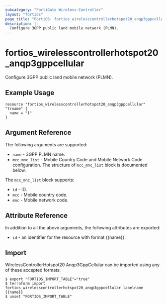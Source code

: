 ```yaml
---
subcategory: "FortiGate Wireless-Controller"
layout: "fortios"
page_title: "FortiOS: fortios_wirelesscontrollerhotspot20_anqp3gppcellular"
description: |-
  Configure 3GPP public land mobile network (PLMN).
---
```


# fortios_wirelesscontrollerhotspot20_anqp3gppcellular
Configure 3GPP public land mobile network (PLMN).

## Example Usage

```hcl
resource "fortios_wirelesscontrollerhotspot20_anqp3gppcellular" "trname" {
  name = "1"
}
```

## Argument Reference

The following arguments are supported:

* `name` - 3GPP PLMN name.
* `mcc_mnc_list` - Mobile Country Code and Mobile Network Code configuration. The structure of `mcc_mnc_list` block is documented below.

The `mcc_mnc_list` block supports:

* `id` - ID.
* `mcc` - Mobile country code.
* `mnc` - Mobile network code.


## Attribute Reference

In addition to all the above arguments, the following attributes are exported:
* `id` - an identifier for the resource with format {{name}}.

## Import

WirelessControllerHotspot20 Anqp3GppCellular can be imported using any of these accepted formats:
```
$ export "FORTIOS_IMPORT_TABLE"="true"
$ terraform import fortios_wirelesscontrollerhotspot20_anqp3gppcellular.labelname {{name}}
$ unset "FORTIOS_IMPORT_TABLE"
```
